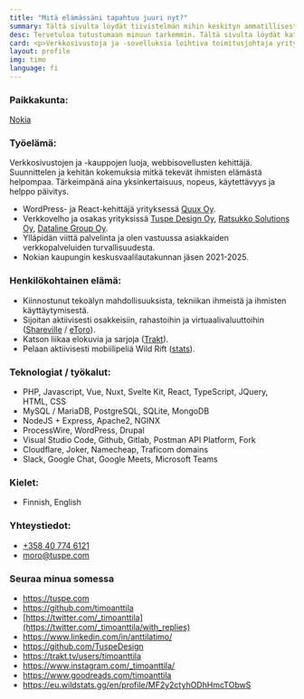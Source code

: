 ```yaml
---
title: "Mitä elämässäni tapahtuu juuri nyt?"
summary: Tältä sivulta löydät tiivistelmän mihin keskityn ammatillisesti ja henkilökohtaisessa elämässä.
desc: Tervetuloa tutustumaan minuun tarkemmin. Tältä sivulta löydät kattavasti kaiken mikä on minulle tärkeää tällä hetkellä ammatillisesti ja henkilökohtaisessa elämässä.
card: <p>Verkkosivustoja ja -sovelluksia loihtiva toimitusjohtaja yrityksessä Tuspe Design Oy sekä hallituksen puheenjohtaja ja teknologiajohtaja yrityksessä Ratsukko Solutions Oy.</p><p>Perussuomalaisten kuntavaaliehdokas Nokialla.<br><strong>Äänestä numeroa 2</strong>.</p>
layout: profile
img: timo
language: fi
---
```


### Paikkakunta:

[Nokia](https://goo.gl/maps/k437LzVrvYzhUvXV9 "Google Maps")

### Työelämä:

Verkkosivustojen ja -kauppojen luoja, webbisovellusten kehittäjä. Suunnittelen ja kehitän kokemuksia mitkä tekevät ihmisten elämästä helpompaa. Tärkeimpänä aina yksinkertaisuus, nopeus, käytettävyys ja helppo päivitys.

- WordPress- ja React-kehittäjä yrityksessä [Quux Oy](https://quux.fi/).
- Verkkovelho ja osakas yrityksissä [Tuspe Design Oy](https://tuspe.com/ "Digitoimisto Tuspe Design"), [Ratsukko Solutions Oy](https://www.ratsukko.com/), [Dataline Group Oy](https://www.dataline.fi/).
- Ylläpidän viittä palvelinta ja olen vastuussa asiakkaiden verkkopalveluiden turvallisuudesta.
- Nokian kaupungin keskusvaalilautakunnan jäsen 2021-2025.

### Henkilökohtainen elämä:

- Kiinnostunut tekoälyn mahdollisuuksista, tekniikan ihmeistä ja ihmisten käyttäytymisestä.
- Sijoitan aktiivisesti osakkeisiin, rahastoihin ja virtuaalivaluuttoihin ([Shareville](https://shareville.fi/jasenet/timo-anttila/portfolios) / [eToro](https://www.etoro.com/people/timoanttila)).
- Katson liikaa elokuvia ja sarjoja ([Trakt](https://trakt.tv/users/timoanttila)).
- Pelaan aktiivisesti mobiilipeliä Wild Rift ([stats](https://eu.wildstats.gg/en/profile/MF2y2ctyhODhHmcTObwS)).

### Teknologiat / työkalut:

- PHP, Javascript, Vue, Nuxt, Svelte Kit, React, TypeScript, JQuery, HTML, CSS
- MySQL / MariaDB, PostgreSQL, SQLite, MongoDB
- NodeJS + Express, Apache2, NGINX
- ProcessWire, WordPress, Drupal
- Visual Studio Code, Github, Gitlab, Postman API Platform, Fork
- Cloudflare, Joker, Namecheap, Traficom domains
- Slack, Google Chat, Google Meets, Microsoft Teams

### Kielet:

- Finnish, English

### Yhteystiedot:

- <a href="tel:+358407746121" rel="nofollow">+358 40 774 6121</a>
- <a href="mailto:moro@tuspe.com" rel="nofollow">moro@tuspe.com</a>

### Seuraa minua somessa

- https://tuspe.com
- https://github.com/timoanttila
- [https://twitter.com/_timoanttila](https://twitter.com/_timoanttila/with_replies)
- https://www.linkedin.com/in/anttilatimo/
- https://github.com/TuspeDesign
- https://trakt.tv/users/timoanttila
- https://www.instagram.com/_timoanttila/
- https://www.goodreads.com/timoanttila
- https://eu.wildstats.gg/en/profile/MF2y2ctyhODhHmcTObwS
